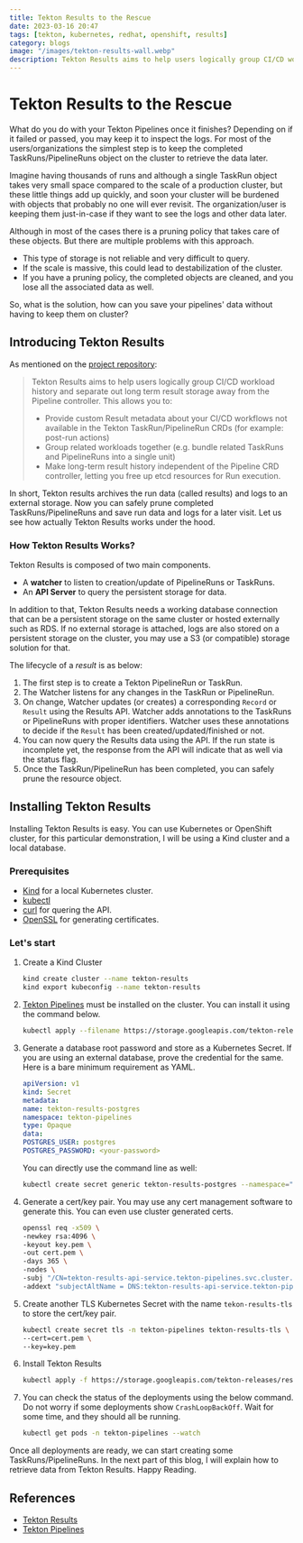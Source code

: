 ```yaml
---
title: Tekton Results to the Rescue
date: 2023-03-16 20:47
tags: [tekton, kubernetes, redhat, openshift, results]
category: blogs
image: "/images/tekton-results-wall.webp"
description: Tekton Results aims to help users logically group CI/CD workload history and separate out long term result storage away from the Pipeline controller.
---
```


# Tekton Results to the Rescue

What do you do with your Tekton Pipelines once it finishes? Depending on if it
failed or passed, you may keep it to inspect the logs. For most of the users/organizations
the simplest step is to keep the completed TaskRuns/PipelineRuns object on the
cluster to retrieve the data later.

Imagine having thousands of runs and although a single TaskRun object takes very
small space compared to the scale of a production cluster, but these little
things add up quickly, and soon your cluster will be burdened with objects that
probably no one will ever revisit. The organization/user is keeping them
just-in-case if they want to see the logs and other data later.

Although in most of the cases there is a pruning policy that takes care of these
objects. But there are multiple problems with this approach.

- This type of storage is not reliable and very difficult to query.
- If the scale is massive, this could lead to destabilization of the cluster.
- If you have a pruning policy, the completed objects are cleaned, and you lose all the associated data as well.

So, what is the solution, how can you save your pipelines' data without having to keep them on cluster?

## Introducing Tekton Results

As mentioned on the [project repository](https://github.com/tektoncd/results):

> Tekton Results aims to help users logically group CI/CD workload history and separate out long term result storage away from the Pipeline controller. This allows you to:
>
> - Provide custom Result metadata about your CI/CD workflows not available in the Tekton TaskRun/PipelineRun CRDs (for example: post-run actions)
> - Group related workloads together (e.g. bundle related TaskRuns and PipelineRuns into a single unit)
> - Make long-term result history independent of the Pipeline CRD controller, letting you free up etcd resources for Run execution.

In short, Tekton results archives the run data (called results) and logs to an
external storage. Now you can safely prune completed TaskRuns/PipelineRuns and
save run data and logs for a later visit. Let us see how actually Tekton Results
works under the hood.

### How Tekton Results Works?

Tekton Results is composed of two main components.

- A **watcher** to listen to creation/update of PipelineRuns or TaskRuns.
- An **API Server** to query the persistent storage for data.

In addition to that, Tekton Results needs a working database connection that can
be a persistent storage on the same cluster or hosted externally such as RDS.
If no external storage is attached, logs are also stored on a persistent storage
on the cluster, you may use a S3 (or compatible) storage solution for that.

The lifecycle of a *result* is as below:

1. The first step is to create a Tekton PipelineRun or TaskRun.
2. The Watcher listens for any changes in the TaskRun or PipelineRun.
3. On change, Watcher updates (or creates) a corresponding `Record` or `Result` using the Results API.
    Watcher adds annotations to the TaskRuns or PipelineRuns with proper identifiers. Watcher uses
    these annotations to decide if the `Result` has been created/updated/finished or not.
4. You can now query the Results data using the API. If the run state is incomplete yet, the response
    from the API will indicate that as well via the status flag.
5. Once the TaskRun/PipelineRun has been completed, you can safely prune the resource object.

## Installing Tekton Results

Installing Tekton Results is easy. You can use Kubernetes or OpenShift cluster, for this particular
demonstration, I will be using a Kind cluster and a local database.

### Prerequisites

- [Kind](https://kind.sigs.k8s.io/docs/user/quick-start/#installation) for a local Kubernetes cluster.
- [kubectl](https://kubernetes.io/docs/tasks/tools/#kubectl)
- [curl](https://curl.se/download.html) for quering the API.
- [OpenSSL](https://www.openssl.org/source/) for generating certificates.

### Let's start

1. Create a Kind Cluster

    ```sh
    kind create cluster --name tekton-results
    kind export kubeconfig --name tekton-results
    ```

2. [Tekton Pipelines]() must be installed on the cluster. You can install it using the command below.

    ```sh
    kubectl apply --filename https://storage.googleapis.com/tekton-releases/pipeline/latest/release.yaml
    ```

3. Generate a database root password and store as a Kubernetes Secret. If you are using an external
    database, prove the credential for the same. Here is a bare minimum requirement as YAML.

    ```yaml
    apiVersion: v1
    kind: Secret
    metadata:
    name: tekton-results-postgres
    namespace: tekton-pipelines
    type: Opaque
    data:
    POSTGRES_USER: postgres
    POSTGRES_PASSWORD: <your-password>
    ```

    You can directly use the command line as well:

    ```sh
    kubectl create secret generic tekton-results-postgres --namespace="tekton-pipelines" --from-literal=POSTGRES_USER=postgres --from-literal=POSTGRES_PASSWORD=$(openssl rand -base64 20)
    ```

4. Generate a cert/key pair. You may use any cert management software to generate this. You can even
    use cluster generated certs.

    ```sh
    openssl req -x509 \
    -newkey rsa:4096 \
    -keyout key.pem \
    -out cert.pem \
    -days 365 \
    -nodes \
    -subj "/CN=tekton-results-api-service.tekton-pipelines.svc.cluster.local" \
    -addext "subjectAltName = DNS:tekton-results-api-service.tekton-pipelines.svc.cluster.local"
    ```

5. Create another TLS Kubernetes Secret with the name `tekon-results-tls` to store the cert/key pair.

    ```sh
    kubectl create secret tls -n tekton-pipelines tekton-results-tls \
    --cert=cert.pem \
    --key=key.pem
    ```

6. Install Tekton Results

    ```sh
    kubectl apply -f https://storage.googleapis.com/tekton-releases/results/latest/release.yaml
    ```

7. You can check the status of the deployments using the below command. Do not worry
    if some deployments show `CrashLoopBackOff`. Wait for some time, and
    they should all be running.

    ```sh
    kubectl get pods -n tekton-pipelines --watch
    ```

Once all deployments are ready, we can start creating some TaskRuns/PipelineRuns. In the next part
of this blog, I will explain how to retrieve data from Tekton Results. Happy Reading.

## References

- [Tekton Results](https://github.com/tektoncd/results)
- [Tekton Pipelines](https://github.com/tektoncd/pipelines)
